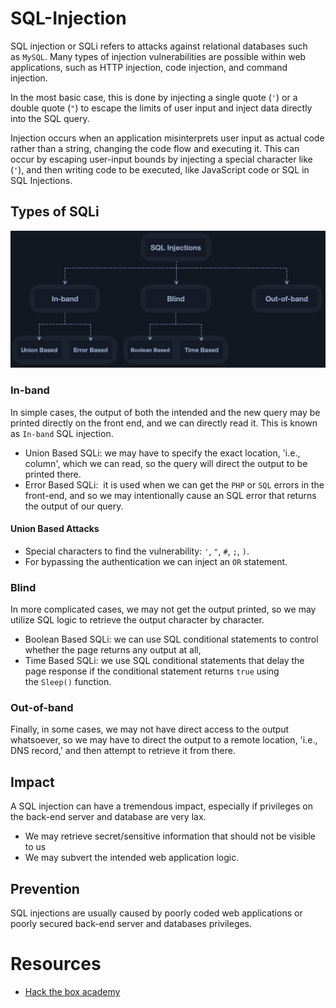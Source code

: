 # SQL-Injection
SQL injection or SQLi refers to attacks against relational databases such as `MySQL`. Many types of injection vulnerabilities are possible within web applications, such as HTTP injection, code injection, and command injection.

In the most basic case, this is done by injecting a single quote (`'`) or a double quote (`"`) to escape the limits of user input and inject data directly into the SQL query.

Injection occurs when an application misinterprets user input as actual code rather than a string, changing the code flow and executing it. This can occur by escaping user-input bounds by injecting a special character like (`'`), and then writing code to be executed, like JavaScript code or SQL in SQL Injections.

## Types of SQLi

![types](SQL-Injection/Pasted-image-20220422033025.png)

### In-band

In simple cases, the output of both the intended and the new query may be printed directly on the front end, and we can directly read it. This is known as `In-band` SQL injection.

- Union Based SQLi: we may have to specify the exact location, 'i.e., column', which we can read, so the query will direct the output to be printed there.
- Error Based SQLi:  it is used when we can get the `PHP` or `SQL` errors in the front-end, and so we may intentionally cause an SQL error that returns the output of our query.

#### Union Based Attacks

- Special characters to find the vulnerability: `'`, `"`, `#`, `;`, `)`.
- For bypassing the authentication we can inject an `OR` statement.


### Blind

In more complicated cases, we may not get the output printed, so we may utilize SQL logic to retrieve the output character by character.

- Boolean Based SQLi: we can use SQL conditional statements to control whether the page returns any output at all,
- Time Based SQLi: we use SQL conditional statements that delay the page response if the conditional statement returns `true` using the `Sleep()` function.


### Out-of-band

Finally, in some cases, we may not have direct access to the output whatsoever, so we may have to direct the output to a remote location, 'i.e., DNS record,' and then attempt to retrieve it from there.

## Impact
A SQL injection can have a tremendous impact, especially if privileges on the back-end server and database are very lax.

- We may retrieve secret/sensitive information that should not be visible to us
- We may subvert the intended web application logic.

## Prevention

SQL injections are usually caused by poorly coded web applications or poorly secured back-end server and databases privileges.


# Resources
- [Hack the box academy](https://academy.hackthebox.com/)